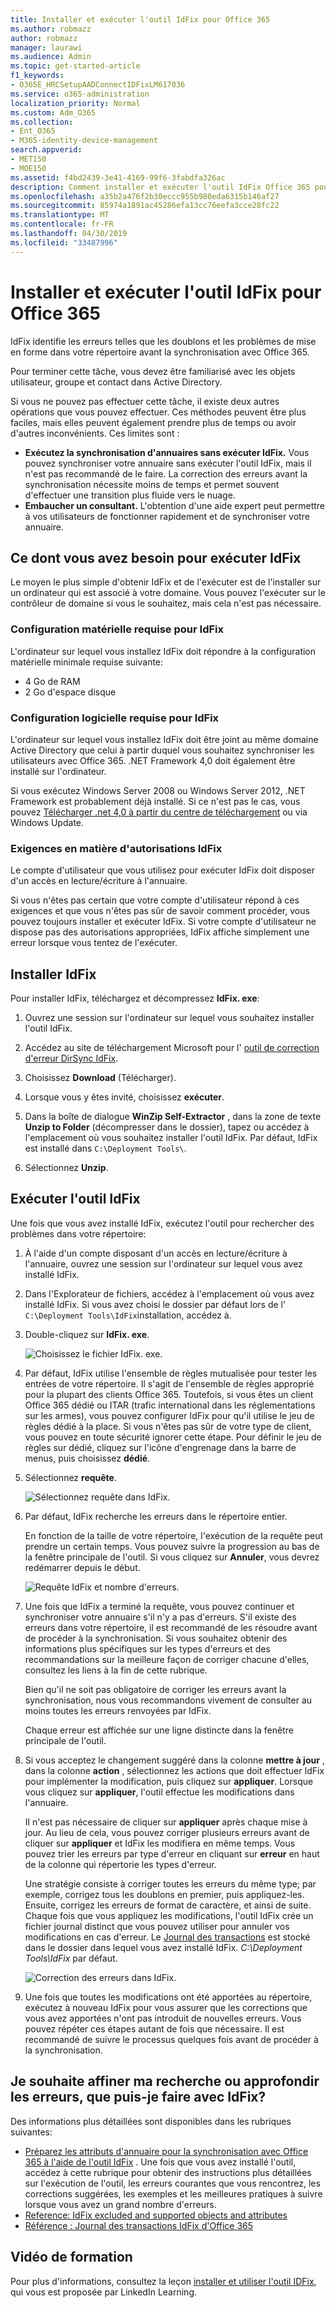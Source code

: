 ```yaml
---
title: Installer et exécuter l'outil IdFix pour Office 365
ms.author: robmazz
author: robmazz
manager: laurawi
ms.audience: Admin
ms.topic: get-started-article
f1_keywords:
- O365E_HRCSetupAADConnectIDFixLM617036
ms.service: o365-administration
localization_priority: Normal
ms.custom: Adm_O365
ms.collection:
- Ent_O365
- M365-identity-device-management
search.appverid:
- MET150
- MOE150
ms.assetid: f4bd2439-3e41-4169-99f6-3fabdfa326ac
description: Comment installer et exécuter l'outil IdFix Office 365 pour nettoyer votre Active Directory avant de le synchroniser avec Office 365.
ms.openlocfilehash: a35b2a476f2b30eccc955b980eda6315b146af27
ms.sourcegitcommit: 85974a1891ac45286efa13cc76eefa3cce28fc22
ms.translationtype: MT
ms.contentlocale: fr-FR
ms.lasthandoff: 04/30/2019
ms.locfileid: "33487996"
---
```

# <a name="install-and-run-the-office-365-idfix-tool"></a>Installer et exécuter l'outil IdFix pour Office 365

IdFix identifie les erreurs telles que les doublons et les problèmes de mise en forme dans votre répertoire avant la synchronisation avec Office 365. 
  
Pour terminer cette tâche, vous devez être familiarisé avec les objets utilisateur, groupe et contact dans Active Directory.
  
Si vous ne pouvez pas effectuer cette tâche, il existe deux autres opérations que vous pouvez effectuer. Ces méthodes peuvent être plus faciles, mais elles peuvent également prendre plus de temps ou avoir d'autres inconvénients. Ces limites sont :
  
- **Exécutez la synchronisation d'annuaires sans exécuter IdFix.** Vous pouvez synchroniser votre annuaire sans exécuter l'outil IdFix, mais il n'est pas recommandé de le faire. La correction des erreurs avant la synchronisation nécessite moins de temps et permet souvent d'effectuer une transition plus fluide vers le nuage. 
- **Embaucher un consultant.** L'obtention d'une aide expert peut permettre à vos utilisateurs de fonctionner rapidement et de synchroniser votre annuaire. 
    
## <a name="what-you-need-to-run-idfix"></a>Ce dont vous avez besoin pour exécuter IdFix

Le moyen le plus simple d'obtenir IdFix et de l'exécuter est de l'installer sur un ordinateur qui est associé à votre domaine. Vous pouvez l'exécuter sur le contrôleur de domaine si vous le souhaitez, mais cela n'est pas nécessaire.
  
### <a name="idfix-hardware-requirements"></a>Configuration matérielle requise pour IdFix

L'ordinateur sur lequel vous installez IdFix doit répondre à la configuration matérielle minimale requise suivante:
  
- 4 Go de RAM
- 2 Go d'espace disque
    
### <a name="idfix-software-requirements"></a>Configuration logicielle requise pour IdFix

L'ordinateur sur lequel vous installez IdFix doit être joint au même domaine Active Directory que celui à partir duquel vous souhaitez synchroniser les utilisateurs avec Office 365. .NET Framework 4,0 doit également être installé sur l'ordinateur. 
  
Si vous exécutez Windows Server 2008 ou Windows Server 2012, .NET Framework est probablement déjà installé. Si ce n'est pas le cas, vous pouvez [Télécharger .net 4,0 à partir du centre de téléchargement](https://go.microsoft.com/fwlink/p/?LinkId=400475) ou via Windows Update. 
  
### <a name="idfix-permissions-requirements"></a>Exigences en matière d'autorisations IdFix

Le compte d'utilisateur que vous utilisez pour exécuter IdFix doit disposer d'un accès en lecture/écriture à l'annuaire.
  
Si vous n'êtes pas certain que votre compte d'utilisateur répond à ces exigences et que vous n'êtes pas sûr de savoir comment procéder, vous pouvez toujours installer et exécuter IdFix. Si votre compte d'utilisateur ne dispose pas des autorisations appropriées, IdFix affiche simplement une erreur lorsque vous tentez de l'exécuter.
  
## <a name="install-idfix"></a>Installer IdFix

Pour installer IdFix, téléchargez et décompressez **IdFix. exe**: 
  
1. Ouvrez une session sur l'ordinateur sur lequel vous souhaitez installer l'outil IdFix.
    
2. Accédez au site de téléchargement Microsoft pour l' [outil de correction d'erreur DirSync IdFix](https://go.microsoft.com/fwlink/?linkid=867219).
    
3. Choisissez **Download** (Télécharger).
    
4. Lorsque vous y êtes invité, choisissez **exécuter**.
    
5. Dans la boîte de dialogue **WinZip Self-Extractor** , dans la zone de texte **Unzip to Folder** (décompresser dans le dossier), tapez ou accédez à l'emplacement où vous souhaitez installer l'outil IdFix. Par défaut, IdFix est installé dans `C:\Deployment Tools\`. 
    
6. Sélectionnez **Unzip**.
    
## <a name="run-the-idfix-tool"></a>Exécuter l'outil IdFix

Une fois que vous avez installé IdFix, exécutez l'outil pour rechercher des problèmes dans votre répertoire:
  
1. À l'aide d'un compte disposant d'un accès en lecture/écriture à l'annuaire, ouvrez une session sur l'ordinateur sur lequel vous avez installé IdFix.
    
2. Dans l'Explorateur de fichiers, accédez à l'emplacement où vous avez installé IdFix. Si vous avez choisi le dossier par défaut lors de l' `C:\Deployment Tools\IdFix`installation, accédez à.
    
3. Double-cliquez sur **IdFix. exe**. 
    
    ![Choisissez le fichier IdFix. exe.](media/a9387bbc-991f-41c2-a500-45e3ce574285.JPG)
  
4. Par défaut, IdFix utilise l'ensemble de règles mutualisée pour tester les entrées de votre répertoire. Il s'agit de l'ensemble de règles approprié pour la plupart des clients Office 365. Toutefois, si vous êtes un client Office 365 dédié ou ITAR (trafic international dans les réglementations sur les armes), vous pouvez configurer IdFix pour qu'il utilise le jeu de règles dédié à la place. Si vous n'êtes pas sûr de votre type de client, vous pouvez en toute sécurité ignorer cette étape. Pour définir le jeu de règles sur dédié, cliquez sur l'icône d'engrenage dans la barre de menus, puis choisissez **dédié**.
    
5. Sélectionnez **requête**.
    
    ![Sélectionnez requête dans IdFix.](media/a07a7aa7-d0ac-4817-8757-946019813a57.JPG)
  
6. Par défaut, IdFix recherche les erreurs dans le répertoire entier.
    
    En fonction de la taille de votre répertoire, l'exécution de la requête peut prendre un certain temps. Vous pouvez suivre la progression au bas de la fenêtre principale de l'outil. Si vous cliquez sur **Annuler**, vous devrez redémarrer depuis le début.
    
    ![Requête IdFix et nombre d'erreurs.](media/da0198a0-7d4d-4afe-a256-e82f1330ada5.JPG)
  
7. Une fois que IdFix a terminé la requête, vous pouvez continuer et synchroniser votre annuaire s'il n'y a pas d'erreurs. S'il existe des erreurs dans votre répertoire, il est recommandé de les résoudre avant de procéder à la synchronisation. Si vous souhaitez obtenir des informations plus spécifiques sur les types d'erreurs et des recommandations sur la meilleure façon de corriger chacune d'elles, consultez les liens à la fin de cette rubrique. 
    
    Bien qu'il ne soit pas obligatoire de corriger les erreurs avant la synchronisation, nous vous recommandons vivement de consulter au moins toutes les erreurs renvoyées par IdFix.
    
    Chaque erreur est affichée sur une ligne distincte dans la fenêtre principale de l'outil. 
    
8. Si vous acceptez le changement suggéré dans la colonne **mettre à jour** , dans la colonne **action** , sélectionnez les actions que doit effectuer IdFix pour implémenter la modification, puis cliquez sur **appliquer**. Lorsque vous cliquez sur **appliquer**, l'outil effectue les modifications dans l'annuaire.
    
    Il n'est pas nécessaire de cliquer sur **appliquer** après chaque mise à jour. Au lieu de cela, vous pouvez corriger plusieurs erreurs avant de cliquer sur **appliquer** et IdFix les modifiera en même temps. Vous pouvez trier les erreurs par type d'erreur en cliquant sur **erreur** en haut de la colonne qui répertorie les types d'erreur. 
    
    Une stratégie consiste à corriger toutes les erreurs du même type; par exemple, corrigez tous les doublons en premier, puis appliquez-les. Ensuite, corrigez les erreurs de format de caractère, et ainsi de suite. Chaque fois que vous appliquez les modifications, l'outil IdFix crée un fichier journal distinct que vous pouvez utiliser pour annuler vos modifications en cas d'erreur. Le [Journal des transactions](idfix-transaction-log.md) est stocké dans le dossier dans lequel vous avez installé IdFix.  _C:\Deployment Tools\IdFix_ par défaut. 
    
    ![Correction des erreurs dans IdFix.](media/5f051070-652c-4be7-98bf-312295e32371.png)
  
9. Une fois que toutes les modifications ont été apportées au répertoire, exécutez à nouveau IdFix pour vous assurer que les corrections que vous avez apportées n'ont pas introduit de nouvelles erreurs. Vous pouvez répéter ces étapes autant de fois que nécessaire. Il est recommandé de suivre le processus quelques fois avant de procéder à la synchronisation.
    
## <a name="i-want-to-refine-my-search-or-dig-deeper-into-the-errors-what-else-can-i-do-with-idfix"></a>Je souhaite affiner ma recherche ou approfondir les erreurs, que puis-je faire avec IdFix?

Des informations plus détaillées sont disponibles dans les rubriques suivantes:
  
- [Préparez les attributs d'annuaire pour la synchronisation avec Office 365 à l'aide de l'outil IdFix](prepare-directory-attributes-for-synch-with-idfix.md) . Une fois que vous avez installé l'outil, accédez à cette rubrique pour obtenir des instructions plus détaillées sur l'exécution de l'outil, les erreurs courantes que vous rencontrez, les corrections suggérées, les exemples et les meilleures pratiques à suivre lorsque vous avez un grand nombre d'erreurs. 
- [Reference: IdFix excluded and supported objects and attributes](idfix-excluded-and-supported-objects-and-attributes.md)  
- [Référence : Journal des transactions IdFix d'Office 365](idfix-transaction-log.md)
    
## <a name="video-training"></a>Vidéo de formation

Pour plus d'informations, consultez la leçon [installer et utiliser l'outil IDFix](https://support.office.com/article/install-and-use-the-idfix-tool-4d81d73c-f172-4fd5-8542-f601c0c96aa9?ui=en-US&rs=en-US&ad=US), qui vous est proposée par LinkedIn Learning.
  

